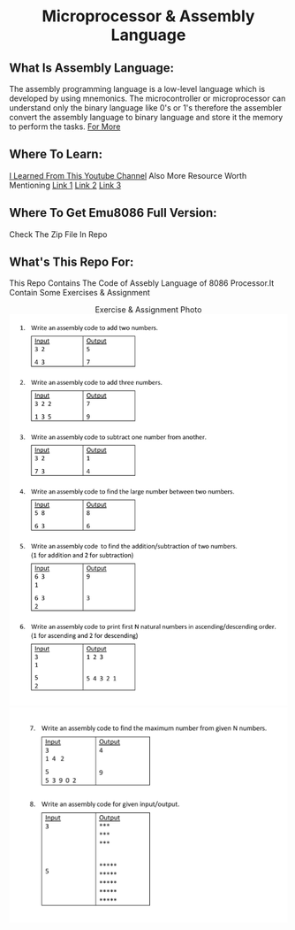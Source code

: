 <h1 align="center" >Microprocessor & Assembly Language </h1>

## **What Is Assembly Language**:
The assembly programming language is a low-level language which is developed by using mnemonics. The microcontroller or microprocessor can understand only the binary language like 0's or 1's therefore the assembler convert the assembly language to binary language and store it the memory to perform the tasks.
[For More](https://jbwyatt.com/253/emu/asm_tutorial_01.html)

## **Where To Learn**:
[I Learned From This Youtube Channel](https://www.youtube.com/watch?v=OdlQByyiTR4&list=PLKiZXxQe7OiD8UrEPx5GDhzOwEaNujSeL)
Also More Resource Worth Mentioning
[Link 1](https://www.tutorialspoint.com/assembly_programming/index.htm)
[Link 2](https://faculty.kfupm.edu.sa/COE/shazli/coe205/Help/asm_tutorial_01.html)
[Link 3](https://riptutorial.com/assembly)

## **Where To Get Emu8086 Full Version**:
Check The Zip File In Repo

## **What's This Repo For**:
This Repo Contains The Code of Assebly Language of 8086 Processor.It Contain Some Exercises & Assignment
<p align="center"> Exercise & Assignment Photo
    <img src="img/2.jpg">
    <img src="img/1.jpg">
</p>

